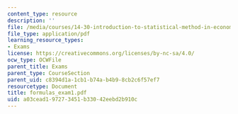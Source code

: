 ```yaml
---
content_type: resource
description: ''
file: /media/courses/14-30-introduction-to-statistical-method-in-economics-spring-2006/a03cead197273451b33042eebd2b910c_formulas_exam1.pdf
file_type: application/pdf
learning_resource_types:
- Exams
license: https://creativecommons.org/licenses/by-nc-sa/4.0/
ocw_type: OCWFile
parent_title: Exams
parent_type: CourseSection
parent_uid: c8394d1a-1cb1-b74a-b4b9-8cb2c6f57ef7
resourcetype: Document
title: formulas_exam1.pdf
uid: a03cead1-9727-3451-b330-42eebd2b910c
---
```


